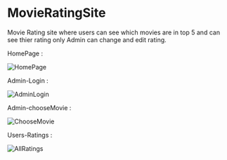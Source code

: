 # MovieRatingSite
Movie Rating site where users can see which movies are in top 5 
and can see thier rating 
only Admin can change and edit rating.

HomePage :

![HomePage](https://user-images.githubusercontent.com/74245017/109515776-7b45fa00-7acd-11eb-955c-65191b0253c9.png)

Admin-Login :

![AdminLogin](https://user-images.githubusercontent.com/74245017/109516358-17700100-7ace-11eb-9e99-f32a754dd311.png)

Admin-chooseMovie :

![ChooseMovie](https://user-images.githubusercontent.com/74245017/109516808-a1b86500-7ace-11eb-9b11-228015f9ba6b.png)

Users-Ratings :

![AllRatings](https://user-images.githubusercontent.com/74245017/109517196-007dde80-7acf-11eb-984e-8a397f54e441.png)


